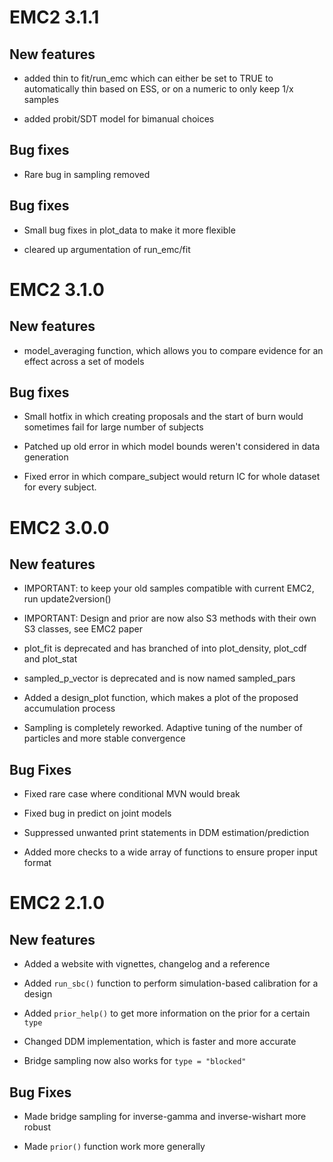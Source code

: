 # EMC2 3.1.1

## New features

* added thin to fit/run_emc which can either be set to TRUE to automatically thin based on ESS, or on a numeric to only keep 1/x samples

* added probit/SDT model for bimanual choices

## Bug fixes

* Rare bug in sampling removed

## Bug fixes

* Small bug fixes in plot_data to make it more flexible

* cleared up argumentation of run_emc/fit

# EMC2 3.1.0

## New features

* model_averaging function, which allows you to compare evidence for an effect across a set of models

## Bug fixes

* Small hotfix in which creating proposals and the start of burn would 
sometimes fail for large number of subjects

* Patched up old error in which model bounds weren't considered in data generation

* Fixed error in which compare_subject would return IC for whole dataset for every subject. 

# EMC2 3.0.0

## New features

* IMPORTANT: to keep your old samples compatible with current EMC2, run update2version(<name of old samples>)

* IMPORTANT: Design and prior are now also S3 methods with their own S3 classes, see EMC2 paper

* plot_fit is deprecated and has branched of into plot_density, plot_cdf and plot_stat

* sampled_p_vector is deprecated and is now named sampled_pars

* Added a design_plot function, which makes a plot of the proposed accumulation process

* Sampling is completely reworked. Adaptive tuning of the number of particles 
and more stable convergence

## Bug Fixes

* Fixed rare case where conditional MVN would break

* Fixed bug in predict on joint models

* Suppressed unwanted print statements in DDM estimation/prediction

* Added more checks to a wide array of functions to ensure proper input format

# EMC2 2.1.0

## New features 

* Added a website with vignettes, changelog and a reference

* Added `run_sbc()` function to perform simulation-based calibration for a design

* Added `prior_help()` to get more information on the prior for a certain `type`

* Changed DDM implementation, which is faster and more accurate

* Bridge sampling now also works for `type = "blocked"`

## Bug Fixes

* Made bridge sampling for inverse-gamma and inverse-wishart more robust

* Made `prior()` function work more generally

